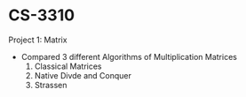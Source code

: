 # CS-3310
Project 1: Matrix
- Compared 3 different Algorithms of Multiplication Matrices
  1. Classical Matrices
  2. Native Divde and Conquer
  3. Strassen

